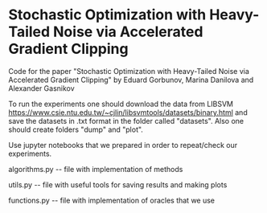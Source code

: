 # Stochastic Optimization with Heavy-Tailed Noise via Accelerated Gradient Clipping

Code for the paper "Stochastic Optimization with Heavy-Tailed Noise via Accelerated Gradient Clipping" by Eduard Gorbunov, Marina Danilova and Alexander Gasnikov

To run the experiments one should download the data from LIBSVM https://www.csie.ntu.edu.tw/~cjlin/libsvmtools/datasets/binary.html and save the datasets in .txt format in the folder called "datasets". Also one should create folders "dump" and "plot".

Use jupyter notebooks that we prepared in order to repeat/check our experiments.

algorithms.py -- file with implementation of methods

utils.py -- file with useful tools for saving results and making plots

functions.py -- file with implementation of oracles that we use
